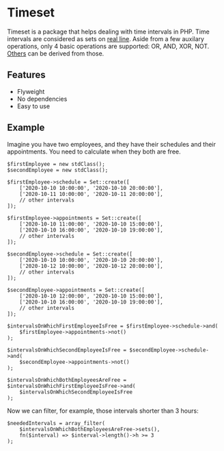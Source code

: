 # Timeset
 Timeset is a package that helps dealing with time intervals in PHP.
 Time intervals are considered as sets on [real line](https://en.wikipedia.org/wiki/Real_line). Aside from a few auxilary operations, only 4 basic operations are supported: OR, AND, XOR, NOT. [Others](https://en.wikipedia.org/wiki/Set_(mathematics)#Basic_operations) can be derived from those.

## Features

- Flyweight
- No dependencies
- Easy to use

## Example

Imagine you have two employees, and they have their schedules and their appointments. You need to calculate when they both are free.
```
$firstEmployee = new stdClass();
$secondEmployee = new stdClass();

$firstEmployee->schedule = Set::create([
    ['2020-10-10 10:00:00', '2020-10-10 20:00:00'],
    ['2020-10-11 10:00:00', '2020-10-11 20:00:00'],
    // other intervals
]);

$firstEmployee->appointments = Set::create([
    ['2020-10-10 11:00:00', '2020-10-10 15:00:00'],
    ['2020-10-10 16:00:00', '2020-10-10 19:00:00'],
    // other intervals
]);

$secondEmployee->schedule = Set::create([
    ['2020-10-10 10:00:00', '2020-10-10 20:00:00'],
    ['2020-10-12 10:00:00', '2020-10-12 20:00:00'],
    // other intervals
]);

$secondEmployee->appointments = Set::create([
    ['2020-10-10 12:00:00', '2020-10-10 15:00:00'],
    ['2020-10-10 16:00:00', '2020-10-10 19:00:00'],
    // other intervals
]);

$intervalsOnWhichFirstEmployeeIsFree = $firstEmployee->schedule->and(
    $firstEmployee->appointments->not()
);

$intervalsOnWhichSecondEmployeeIsFree = $secondEmployee->schedule->and(
    $secondEmployee->appointments->not()
);

$intervalsOnWhichBothEmployeesAreFree = $intervalsOnWhichFirstEmployeeIsFree->and(
    $intervalsOnWhichSecondEmployeeIsFree
);

```
Now we can filter, for example, those intervals shorter than 3 hours:
```
$neededIntervals = array_filter(
    $intervalsOnWhichBothEmployeesAreFree->sets(), 
    fn($interval) => $interval->length()->h >= 3
);
```

